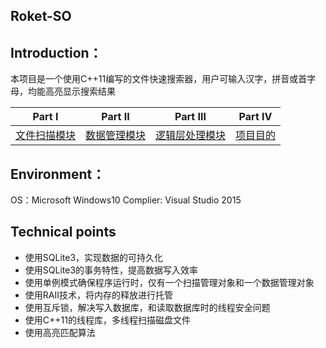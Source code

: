 


## Roket-SO

## Introduction：

本项目是一个使用C++11编写的文件快速搜索器，用户可输入汉字，拼音或首字母，均能高亮显示搜索结果

|Part I| Part II |Part III | Part IV|
|--|--|--|--|
| [文件扫描模块](https://github.com/Ran1366/-SO/blob/master/ScanManage.md) |  [数据管理模块](https://github.com/Ran1366/-SO/blob/master/DataManager.md)  |[逻辑层处理模块](https://github.com/Ran1366/-SO/blob/master/LogicalProcess.md)  |  [项目目的](https://github.com/Ran1366/-SO/blob/master/Purpose.md)|

## Environment：

OS：Microsoft Windows10
Complier: Visual Studio 2015

## Technical points

 - 使用SQLite3，实现数据的可持久化
 - 使用SQLite3的事务特性，提高数据写入效率
 - 使用单例模式确保程序运行时，仅有一个扫描管理对象和一个数据管理对象
 - 使用RAII技术，将内存的释放进行托管
 - 使用互斥锁，解决写入数据库，和读取数据库时的线程安全问题
 - 使用C++11的线程库，多线程扫描磁盘文件
 - 使用高亮匹配算法
